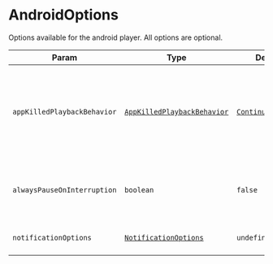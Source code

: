 # AndroidOptions

Options available for the android player. All options are optional.

| Param                       | Type                                                                        | Default                                                                                     | Description                                                                                   |
|-----------------------------|-----------------------------------------------------------------------------|---------------------------------------------------------------------------------------------|-----------------------------------------------------------------------------------------------|
| `appKilledPlaybackBehavior` | [`AppKilledPlaybackBehavior`](../constants/app-killed-playback-behavior.md) | [`ContinuePlayback`](../constants/app-killed-playback-behavior.md#continueplayback-default) | Define how the audio playback should behave after removing the app from recents (killing it). |
| `alwaysPauseOnInterruption` | `boolean`                                                                   | `false`                                                                                     | Whether the `remote-duck` event will be triggered on every interruption                       |
| `notificationOptions`       | [`NotificationOptions`](../objects/notification-options.md)                  | `undefined`                                                                                 | The notification configuration.                                                               |
